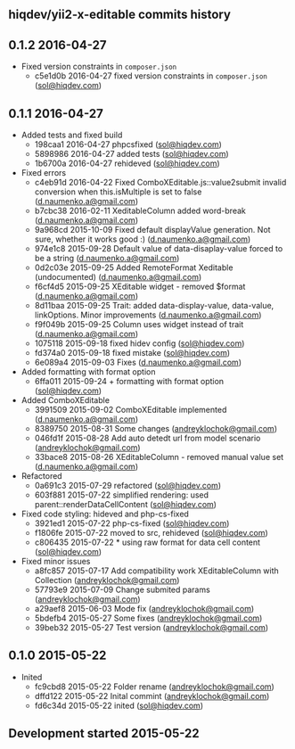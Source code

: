 hiqdev/yii2-x-editable commits history
--------------------------------------

## 0.1.2 2016-04-27

- Fixed version constraints in `composer.json`
    - c5e1d0b 2016-04-27 fixed version constraints in `composer.json` (sol@hiqdev.com)

## 0.1.1 2016-04-27

- Added tests and fixed build
    - 198caa1 2016-04-27 phpcsfixed (sol@hiqdev.com)
    - 5898986 2016-04-27 added tests (sol@hiqdev.com)
    - 1b6700a 2016-04-27 rehideved (sol@hiqdev.com)
- Fixed errors
    - c4eb91d 2016-04-22 Fixed ComboXEditable.js::value2submit invalid conversion when this.isMultiple is set to false (d.naumenko.a@gmail.com)
    - b7cbc38 2016-02-11 XeditableColumn added word-break (d.naumenko.a@gmail.com)
    - 9a968cd 2015-10-09 Fixed default displayValue generation. Not sure, whether it works good :) (d.naumenko.a@gmail.com)
    - 974e1c8 2015-09-28 Default value of data-disaplay-value forced to be a string (d.naumenko.a@gmail.com)
    - 0d2c03e 2015-09-25 Added RemoteFormat Xeditable (undocumented) (d.naumenko.a@gmail.com)
    - f6cf4d5 2015-09-25 XEditable widget - removed $format (d.naumenko.a@gmail.com)
    - 8d11baa 2015-09-25 Trait: added data-display-value, data-value, linkOptions. Minor improvements (d.naumenko.a@gmail.com)
    - f9f049b 2015-09-25 Column uses widget instead of trait (d.naumenko.a@gmail.com)
    - 1075118 2015-09-18 fixed hidev config (sol@hiqdev.com)
    - fd374a0 2015-09-18 fixed mistake (sol@hiqdev.com)
    - 6e089a4 2015-09-03 Fixes (d.naumenko.a@gmail.com)
- Added formatting with format option
    - 6ffa011 2015-09-24 + formatting with format option (sol@hiqdev.com)
- Added ComboXEditable
    - 3991509 2015-09-02 ComboXEditable implemented (d.naumenko.a@gmail.com)
    - 8389750 2015-08-31 Some changes (andreyklochok@gmail.com)
    - 046fd1f 2015-08-28 Add auto detedt url from model scenario (andreyklochok@gmail.com)
    - 33bace8 2015-08-26 XEditableColumn - removed manual value set (d.naumenko.a@gmail.com)
- Refactored
    - 0a691c3 2015-07-29 refactored (sol@hiqdev.com)
    - 603f881 2015-07-22 simplified rendering: used parent::renderDataCellContent (sol@hiqdev.com)
- Fixed code styling: hideved and php-cs-fixed
    - 3921ed1 2015-07-22 php-cs-fixed (sol@hiqdev.com)
    - f1806fe 2015-07-22 moved to src, rehideved (sol@hiqdev.com)
    - c806435 2015-07-22 * using raw format for data cell content (sol@hiqdev.com)
- Fixed minor issues
    - a8fc857 2015-07-17 Add compatibility work XEditableColumn with Collection (andreyklochok@gmail.com)
    - 57793e9 2015-07-09 Change submited params (andreyklochok@gmail.com)
    - a29aef8 2015-06-03 Mode fix (andreyklochok@gmail.com)
    - 5bdefb4 2015-05-27 Some fixes (andreyklochok@gmail.com)
    - 39beb32 2015-05-27 Test version (andreyklochok@gmail.com)

## 0.1.0 2015-05-22

- Inited
    - fc9cbd8 2015-05-22 Folder rename (andreyklochok@gmail.com)
    - dffd122 2015-05-22 Inital commint (andreyklochok@gmail.com)
    - fd6c34d 2015-05-22 inited (sol@hiqdev.com)

## Development started 2015-05-22

